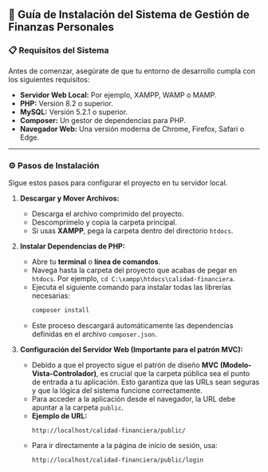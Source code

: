 ## 🚀 Guía de Instalación del Sistema de Gestión de Finanzas Personales

### 📋 Requisitos del Sistema
Antes de comenzar, asegúrate de que tu entorno de desarrollo cumpla con los siguientes requisitos:
* **Servidor Web Local:** Por ejemplo, XAMPP, WAMP o MAMP.
* **PHP:** Versión 8.2 o superior.
* **MySQL:** Versión 5.2.1 o superior.
* **Composer:** Un gestor de dependencias para PHP.
* **Navegador Web:** Una versión moderna de Chrome, Firefox, Safari o Edge.

---

### ⚙️ Pasos de Instalación
Sigue estos pasos para configurar el proyecto en tu servidor local.

1.  **Descargar y Mover Archivos:**
    * Descarga el archivo comprimido del proyecto.
    * Descomprímelo y copia la carpeta principal.
    * Si usas **XAMPP**, pega la carpeta dentro del directorio `htdocs`.

2.  **Instalar Dependencias de PHP:**
    * Abre tu **terminal** o **línea de comandos**.
    * Navega hasta la carpeta del proyecto que acabas de pegar en `htdocs`. Por ejemplo, `cd C:\xampp\htdocs\calidad-financiera`.
    * Ejecuta el siguiente comando para instalar todas las librerías necesarias:
        ```bash
        composer install
        ```
    * Este proceso descargará automáticamente las dependencias definidas en el archivo `composer.json`.

3.  **Configuración del Servidor Web (Importante para el patrón MVC):**
    * Debido a que el proyecto sigue el patrón de diseño **MVC (Modelo-Vista-Controlador)**, es crucial que la carpeta pública sea el punto de entrada a tu aplicación. Esto garantiza que las URLs sean seguras y que la lógica del sistema funcione correctamente.
    * Para acceder a la aplicación desde el navegador, la URL debe apuntar a la carpeta `public`.
    * **Ejemplo de URL:**
        ```url
        http://localhost/calidad-financiera/public/
        ```
    * Para ir directamente a la página de inicio de sesión, usa:
        ```url
        http://localhost/calidad-financiera/public/login
        ```